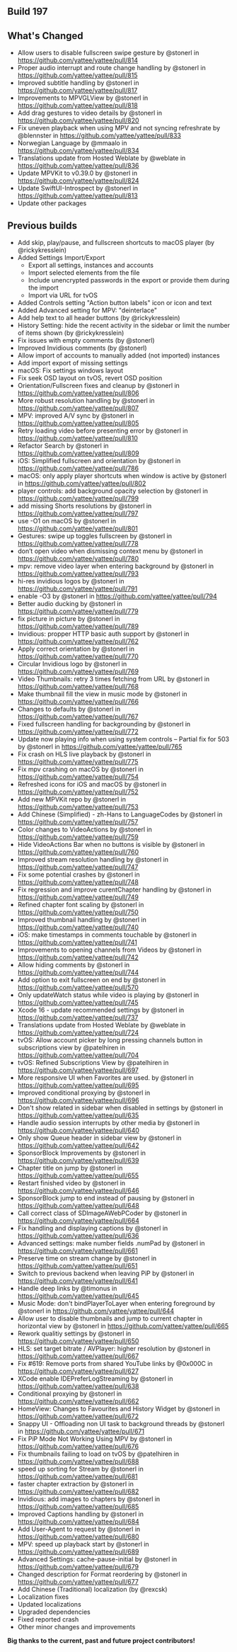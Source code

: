 ## Build 197

## What's Changed
* Allow users to disable fullscreen swipe gesture by @stonerl in https://github.com/yattee/yattee/pull/814
* Proper audio interrupt and route change handling by @stonerl in https://github.com/yattee/yattee/pull/815
* Improved subtitle handling by @stonerl in https://github.com/yattee/yattee/pull/817
* Improvements to MPVGLView by @stonerl in https://github.com/yattee/yattee/pull/818
* Add drag gestures to video details by @stonerl in https://github.com/yattee/yattee/pull/820
* Fix uneven playback when using MPV and not syncing refreshrate by @blennster in https://github.com/yattee/yattee/pull/833
* Norwegian Language by @mmaalo in https://github.com/yattee/yattee/pull/834
* Translations update from Hosted Weblate by @weblate in https://github.com/yattee/yattee/pull/836
* Update MPVKit to v0.39.0 by @stonerl in https://github.com/yattee/yattee/pull/824
* Update SwiftUI-Introspect by @stonerl in https://github.com/yattee/yattee/pull/813
* Update other packages

## Previous builds
* Add skip, play/pause, and fullscreen shortcuts to macOS player (by @rickykresslein)
* Added Settings Import/Export
  * Export all settings, instances and accounts
  * Import selected elements from the file
  * Include unencrypted passwords in the export or provide them during the import
  * Import via URL for tvOS
* Added Controls setting "Action button labels" icon or icon and text
* Added Advanced setting for MPV: "deinterlace"
* Add help text to all header buttons (by @rickykresslein)
* History Setting: hide the recent activity in the sidebar or limit the number of items shown (by @rickykresslein)
* Fix issues with empty comments (by @stonerl)
* Improved Invidious comments (by @stonerl)
* Allow import of accounts to manually added (not imported) instances
* Add import export of missing settings
* macOS: Fix settings windows layout
* Fix seek OSD layout on tvOS, revert OSD position
* Orientation/Fullscreen fixes and cleanup by @stonerl in https://github.com/yattee/yattee/pull/806
* More robust resolution handling by @stonerl in https://github.com/yattee/yattee/pull/807
* MPV: improved A/V sync by @stonerl in https://github.com/yattee/yattee/pull/805
* Retry loading video before presenting error by @stonerl in https://github.com/yattee/yattee/pull/810
* Refactor Search by @stonerl in https://github.com/yattee/yattee/pull/809
* iOS: Simplified fullscreen and orientation by @stonerl in https://github.com/yattee/yattee/pull/786
* macOS: only apply player shortcuts when window is active by @stonerl in https://github.com/yattee/yattee/pull/802
* player controls: add background opacity selection by @stonerl in https://github.com/yattee/yattee/pull/799
* add missing Shorts resolutions by @stonerl in https://github.com/yattee/yattee/pull/797
* use -O1 on macOS by @stonerl in https://github.com/yattee/yattee/pull/801
* Gestures: swipe up toggles fullscreen by @stonerl in https://github.com/yattee/yattee/pull/778
* don’t open video when dismissing context menu by @stonerl in https://github.com/yattee/yattee/pull/780
* mpv: remove video layer when entering background by @stonerl in https://github.com/yattee/yattee/pull/793
* hi-res invidious logos by @stonerl in https://github.com/yattee/yattee/pull/791
* enable -O3 by @stonerl in https://github.com/yattee/yattee/pull/794
* Better audio ducking by @stonerl in https://github.com/yattee/yattee/pull/779
* fix picture in picture by @stonerl in https://github.com/yattee/yattee/pull/789
* Invidious: propper HTTP basic auth support by @stonerl in https://github.com/yattee/yattee/pull/762
* Apply correct orientation by @stonerl in https://github.com/yattee/yattee/pull/770
* Circular Invidious logo by @stonerl in https://github.com/yattee/yattee/pull/769
* Video Thumbnails: retry 3 times fetching from URL by @stonerl in https://github.com/yattee/yattee/pull/768
* Make thumbnail fill the view in music mode by @stonerl in https://github.com/yattee/yattee/pull/766
* Changes to defaults by @stonerl in https://github.com/yattee/yattee/pull/767
* Fixed fullscreen handling for backgrounding by @stonerl in https://github.com/yattee/yattee/pull/772
* Update now playing info when using system controls – Partial fix for 503 by @stonerl in https://github.com/yattee/yattee/pull/765
* Fix crash on HLS live playback by @stonerl in https://github.com/yattee/yattee/pull/775
* Fix mpv crashing on macOS by @stonerl in https://github.com/yattee/yattee/pull/754
* Refreshed icons for iOS and macOS by @stonerl in https://github.com/yattee/yattee/pull/752
* Add new MPVKit repo by @stonerl in https://github.com/yattee/yattee/pull/753
* Add Chinese (Simplified) - zh-Hans to LanguageCodes by @stonerl in https://github.com/yattee/yattee/pull/757
* Color changes to VideoActions by @stonerl in https://github.com/yattee/yattee/pull/759
* Hide VideoActions Bar when no buttons is visible by @stonerl in https://github.com/yattee/yattee/pull/760
* Improved stream resolution handling by @stonerl in https://github.com/yattee/yattee/pull/747
* Fix some potential crashes by @stonerl in https://github.com/yattee/yattee/pull/748
* Fix regression and improve curentChapter handling by @stonerl in https://github.com/yattee/yattee/pull/749
* Refined chapter font scaling by @stonerl in https://github.com/yattee/yattee/pull/750
* Improved thumbnail handling  by @stonerl in https://github.com/yattee/yattee/pull/740
* iOS: make timestamps in comments touchable by @stonerl in https://github.com/yattee/yattee/pull/741
* Improvements to opening channels from Videos by @stonerl in https://github.com/yattee/yattee/pull/742
* Allow hiding comments by @stonerl in https://github.com/yattee/yattee/pull/744
* Add option to exit fullscreen on end by @stonerl in https://github.com/yattee/yattee/pull/570
* Only updateWatch status while video is playing by @stonerl in https://github.com/yattee/yattee/pull/745
* Xcode 16 - update recommended settings by @stonerl in https://github.com/yattee/yattee/pull/737
* Translations update from Hosted Weblate by @weblate in https://github.com/yattee/yattee/pull/724
* tvOS: Allow account picker by long pressing channels button in subscriptions view by @patelhiren in https://github.com/yattee/yattee/pull/704
* tvOS: Refined Subscriptions View by @patelhiren in https://github.com/yattee/yattee/pull/697
* More responsive UI when Favorites are used. by @stonerl in https://github.com/yattee/yattee/pull/695
* Improved conditional proxying by @stonerl in https://github.com/yattee/yattee/pull/696
* Don't show related in sidebar when disabled in settings by @stonerl in https://github.com/yattee/yattee/pull/635
* Handle audio session interrupts by other media by @stonerl in https://github.com/yattee/yattee/pull/640
* Only show Queue header in sidebar view by @stonerl in https://github.com/yattee/yattee/pull/642
* SponsorBlock Improvements by @stonerl in https://github.com/yattee/yattee/pull/639
* Chapter title on jump by @stonerl in https://github.com/yattee/yattee/pull/655
* Restart finished video by @stonerl in https://github.com/yattee/yattee/pull/646
* SponsorBlock jump to end instead of pausing by @stonerl in https://github.com/yattee/yattee/pull/648
* Call correct class of  SDImageAWebPCoder by @stonerl in https://github.com/yattee/yattee/pull/664
* Fix handling and displaying captions by @stonerl in https://github.com/yattee/yattee/pull/636
* Advanced settings: make number fields .numPad by @stonerl in https://github.com/yattee/yattee/pull/661
* Preserve time on stream change by @stonerl in https://github.com/yattee/yattee/pull/651
* Switch to previous backend when leaving PiP by @stonerl in https://github.com/yattee/yattee/pull/641
* Handle deep links by @timonus in https://github.com/yattee/yattee/pull/645
* Music Mode: don't bindPlayerToLayer when entering foreground by @stonerl in https://github.com/yattee/yattee/pull/644
* Allow user to disable thumbnails and jump to current chapter in horizontal view by @stonerl in https://github.com/yattee/yattee/pull/665
* Rework qualitiy settings by @stonerl in https://github.com/yattee/yattee/pull/650
* HLS: set target bitrate / AVPlayer: higher resolution by @stonerl in https://github.com/yattee/yattee/pull/667
* Fix #619: Remove ports from shared YouTube links by @0x000C in https://github.com/yattee/yattee/pull/627
* XCode enable IDEPreferLogStreaming by @stonerl in https://github.com/yattee/yattee/pull/638
* Conditional proxying by @stonerl in https://github.com/yattee/yattee/pull/662
* HomeView: Changes to Favourites and History Widget by @stonerl in https://github.com/yattee/yattee/pull/672
* Snappy UI - Offloading non UI task to background threads by @stonerl in https://github.com/yattee/yattee/pull/671
* Fix PiP Mode Not Working Using MPV by @stonerl in https://github.com/yattee/yattee/pull/676
* Fix thumbnails failing to load on tvOS by @patelhiren in https://github.com/yattee/yattee/pull/688
* speed up sorting for Stream by @stonerl in https://github.com/yattee/yattee/pull/681
* faster chapter extraction by @stonerl in https://github.com/yattee/yattee/pull/682
* Invidious: add images to chapters by @stonerl in https://github.com/yattee/yattee/pull/685
* Improved Captions handling by @stonerl in https://github.com/yattee/yattee/pull/684
* Add User-Agent to request by @stonerl in https://github.com/yattee/yattee/pull/680
* MPV: speed up playback start by @stonerl in https://github.com/yattee/yattee/pull/689
* Advanced Settings: cache-pause-initial by @stonerl in https://github.com/yattee/yattee/pull/679
* Changed description for Format reordering by @stonerl in https://github.com/yattee/yattee/pull/677
* Add Chinese (Traditional) localization (by @rexcsk)
* Localization fixes
* Updated localizations
* Upgraded dependencies
* Fixed reported crash
* Other minor changes and improvements

**Big thanks to the current, past and future project contributors!**
